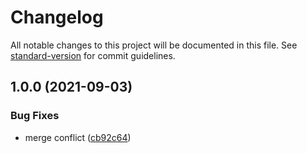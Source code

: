 # Changelog

All notable changes to this project will be documented in this file. See [standard-version](https://github.com/conventional-changelog/standard-version) for commit guidelines.

## 1.0.0 (2021-09-03)


### Bug Fixes

* merge conflict ([cb92c64](https://git-codecommit.ap-southeast-1.amazonaws.com/v1/repos/cgl-op-service/commit/cb92c64523cd3e9b0c8b9fb98b0a211797064765))
